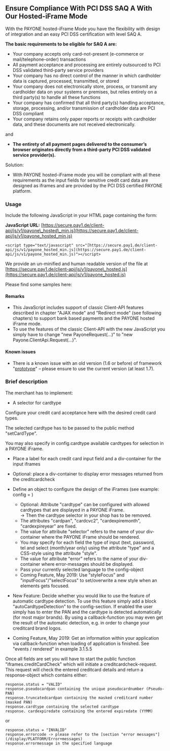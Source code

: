 Ensure Compliance With PCI DSS SAQ A With Our Hosted-iFrame Mode
----------------------------------------------------------------

With the PAYONE hosted-iFrame Mode you have the flexibility with design of integration and an easy PCI DSS certification with level SAQ A.

**The basic requirements to be eligible for SAQ A are:**

*   Your company accepts only card-not-present (e-commerce or mail/telephone-order) transactions
*   All payment acceptance and processing are entirely outsourced to PCI DSS validated third-party service providers
*   Your company has no direct control of the manner in which cardholder data is captured, processed, transmitted, or stored
*   Your company does not electronically store, process, or transmit any cardholder data on your systems or premises, but relies entirely on a third party(s) to handle all these functions
*   Your company has confirmed that all third party(s) handling acceptance, storage, processing, and/or transmission of cardholder data are PCI DSS compliant
*   Your company retains only paper reports or receipts with cardholder data, and these documents are not received electronically.

and

*   **The entirety of all payment pages delivered to the consumer’s browser originates directly from a third-party PCI DSS validated service provider(s).**


Solution:

*   With PAYONE hosted-iFrame mode you will be compliant with all these requirements as the input fields for sensitive credit card data are designed as iframes and are provided by the PCI DSS certified PAYONE platform.

### Usage

Include the following JavaScript in your HTML page containing the form:

**JavaScript URL:** [https://secure.pay1.de/client-api/js/v1/payone\_hosted\_min.js](https://secure.pay1.de/client-api/js/v1/payone_hosted_min.js)

`<script type="text/javascript" src="[https://secure.pay1.de/client-api/js/v1/payone_hosted_min.js](https://secure.pay1.de/client-api/js/v1/payone_hosted_min.js)"></script>`

We provide an un-minified and human readable version of the file at [https://secure.pay1.de/client-api/js/v1/payone\_hosted.js](https://secure.pay1.de/client-api/js/v1/payone_hosted.js)

Please find some samples here:

#### Remarks

*   This JavaScript includes support of classic Client-API features described in chapter "AJAX mode" and "Redirect mode" (see following chapters) to support bank based payments and the PAYONE hosted iFrame mode.
*   To use the features of the classic Client-API with the new JavaScript you simply have to change "new PayoneRequest(…)" to "new Payone.ClientApi.Request(…)".

#### Known issues

*   There is a known issue with an old version (1.6 or before) of framework "[prototype](http://prototypejs.org/)" – please ensure to use the current version (at least 1.7).

### Brief description

The merchant has to implement:

*   A selector for cardtype

Configure your credit card acceptance here with the desired credit card types.

The selected cardtype has to be passed to the public method "setCardType".

You may also specify in config.cardtype available cardtypes for selection in a PAYONE iFrame.

*   Place a label for each credit card input field and a div-container for the input iframes

*   Optional: place a div-container to display error messages returned from the creditcardcheck 

*   Define an object to configure the design of the iFrames (see example: config = )
    *   Optional: Attribute "cardtype" can be configured with allowed cardtypes that are displayed in a PAYONE iFrame.  
        \-> Then the cardtype selector in your shop has to be removed.
    *   The attributes "cardpan", "cardcvc2", "cardexpiremonth", "cardexpireyear" are fixed.
    *   The value for attribute "selector" refers to the name of your div-container where the PAYONE iFrame should be rendered.
    *   You may specify for each field the type of input (text, password, tel and select (month/year only) using the attribute "type" and a CSS-style using the attribute "style".
    *   The value for attribute "error" refers to the name of your div-container where error-messages should be displayed.
    *   Pass your currently selected language to the config-object
    *   Coming Feature, May 2019: Use "styleFocus" and "inputFocus"/"selectFocus" to set/overwrite a new style when an elements gets focused.

*   New Feature: Decide whether you would like to use the feature of automatic cardtype detection. To use this feature simply add a block "autoCardtypeDetection" to the config-section. If enabled the user simply has to enter the PAN and the cardtype is detected automatically (for most major brands). By using a callback-function you may even get the result of the automatic detection, e.g. in order to change your creditcard brand logos.

*   Coming Feature, May 2019: Get an information within your application via callback-function when loading of application is finished. See "events / rendered" in example 3.1.5.5

  

Once all fields are set you will have to start the public function "iframes.creditCardCheck" which will initiate a creditcardcheck-request. This request will check the entered creditcard details and return a response-object which contains either:

```
response.status = "VALID"
response.pseudocardpan containing the unique pseudocardnumber (Pseudo-PAN)
response.truncatedcardpan containing the masked creditcard number (masked PAN)
response.cardtype containing the selected cardtype
response. cardexpiredate containing the entered expiredate (YYMM)
```

or

```
response.status = "INVALID"
response.errorcode -> please refer to the [section "error messages"](/display/PLATFORM/Error+messages)
response.errormessage in the specified language
```
